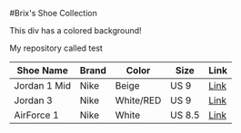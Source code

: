 #Brix's Shoe Collection
<div class="bg-color">
  This div has a colored background!
</div>

My repository called test 

| Shoe Name | Brand | Color | Size | Link |
| --------- | ----- | ----- | ---- | ----- |
|Jordan 1 Mid | Nike| Beige | US 9| [Link](https://image.goat.com/transform/v1/attachments/product_template_additional_pictures/images/060/102/466/original/793318_01.jpg.jpeg?action=crop&width=950) |
|Jordan 3 | Nike | White/RED| US 9 | [Link](https://www.goat.com/sneakers/air-jordan-3-retro-fire-red-2022-dn3707-160) |
| AirForce 1 | Nike | White | US 8.5 | [Link](https://www.goat.com/sneakers/air-force-1-low-07-fresh-dm0211-100) |


